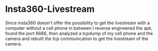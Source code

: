 # Insta360-Livestream
Since insta360 doesn't offer the possibility to get the livestream with a computer without a cell phone in between I reverse engineered the apk, found the port 6666, then analyzed a tcpdump of my cell phone and the camera and rebuilt the tcp communication to get the livestream of the camera.
